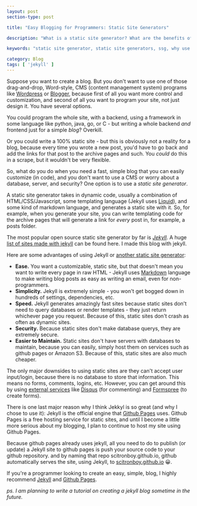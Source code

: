 ```yaml
---
layout: post
section-type: post

title: "Easy Blogging for Programmers: Static Site Generators"

description: "What is a static site generator? What are the benefits of using a static site generator? Learn how static site generators work and why you should use one. Also, learn how to use the jekyll ssg with github pages."

keywords: "static site generator, static site generators, ssg, why use a static site generator, what is a static site generator, github pages, what is github pages, static website, static site generators review, static, jekyll, blog"

category: Blog
tags: [ 'jekyll' ]
---
```


Suppose you want to create a blog. But you don't want to use one of those drag-and-drop, Word-style, CMS (content management system) programs like [Wordpress](https://wordpress.org/) or [Blogger](https://www.blogger.com/), because first of all you want more control and customization, and second of all you want to program your site, not just design it. You have several options.

You could program the whole site, with a backend, using a framework in some language like python, java, go, or C - but writing a whole backend _and_ frontend just for a simple _blog_? Overkill. 

Or you could write a 100% static site - but this is obviously not a reality for a blog, because every time you wrote a new post, you'd have to go back and add the links for that post to the archive pages and such. You _could_ do this in a scrape, but it wouldn't be very flexible.

So, what do you do when you need a fast, simple blog that you can easily customize (in code), and you don't want to use a CMS or worry about a database, server, and security? One option is to use a _static site generator_. 

A static site generator takes in dynamic code, usually a combination of HTML/CSS/Javascript, some templating language (Jekyll uses [Liquid](https://shopify.github.io/liquid/)), and some kind of markdown language, and generates a static site with it. So, for example, when you generate your site, you can write templating code for the archive pages that will generate a link for _every_ post in, for example, a posts folder.

The most popular open source static site generator by far is [_Jekyll_](https://jekyllrb.com/). A huge [list of sites made with jekyll](https://github.com/jekyll/jekyll/wiki/Sites) can be found here. I made this blog with jekyll.

Here are some advantages of using Jekyll or [another static site generator](https://www.staticgen.com/): 
<div>
<ul style="text-align: left">
<li><strong>Ease.</strong>
You want a customizable, static site, but that doesn't mean you want to write every page in raw HTML - Jekyll uses <a href="https://en.wikipedia.org/wiki/Markdown">Markdown</a> language to make writing blog posts as easy as writing an email, even for non-programmers.
</li>
<li><strong>Simplicity.</strong>
Jekyll is extremely simple - you won't get bogged down in hundreds of settings, dependencies, etc.
</li>
<li><strong>Speed.</strong>
Jekyll generates amazingly fast sites because static sites don't need to query databases or render templates - they just return whichever page you request. Because of this, static sites don't crash as often as dynamic sites.
</li>
<li><strong>Security.</strong>
Because static sites don't make database querys, they are extremely secure.
</li>
<li><strong>Easier to Maintain.</strong>
Static sites don't have servers with databases to maintain, because you can easily, simply host them on services such as github pages or Amazon S3. Because of this, static sites are also much cheaper.
</li>
</ul>
</div>

The only major downsides to using static sites are they can't accept user input/login, because there is no database to store that information. This means no forms, comments, logins, etc. However, you can get around this by using [external services](https://jekyllrb.com/docs/resources/#integrations) like [Disqus](https://disqus.com/) (for commenting) and [Formspree](https://formspree.io/) (to create forms).

There is one last major reason why I think Jekkyl is so great (and why I chose to use it): Jekyll is the official engine that [Github Pages](https://pages.github.com/) uses. Github Pages is a free hosting service for static sites, and until I become a little more serious about my blogging, I plan to continue to host my site using Github Pages. 

Because github pages already uses jekyll, all you need to do to publish (or update) a Jekyll site to github pages is push your source code to your github repository. and by naming that repo scitronboy.github.io, github automatically serves the site, using Jekyll, to [scitronboy.github.io](https://scitronboy.github.io/) :grinning:.

If you're a programmer looking to create an easy, simple, blog, I highly recommend [Jekyll](https://jekyllrb.com/) and [Github Pages](https://pages.github.com/).


_ps. I am planning to write a tutorial on creating a jekyll blog sometime in the future._
